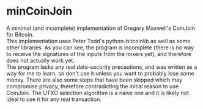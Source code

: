 # minCoinJoin

A minimal (and incomplete) implementation of Gregory Maxwell's CoinJoin for Bitcoin.  
This implementation uses Peter Todd's python-bitcoinlib as well as some other libraries. As you can see, the program is incomplete (there is no way to receive the signatures of the inputs from the mixers yet), and therefore does not actually work yet.  
The program lacks any real data-security precautions, and was written as a way for me to learn, so don't use it unless you want to probably lose some money. There are also some steps that have been skipped which may compromise privacy, therefore contradicting the initial reason to use CoinJoin. The UTXO selection algorithm is a naive one and it is likely not ideal to use it for any real transaction.
